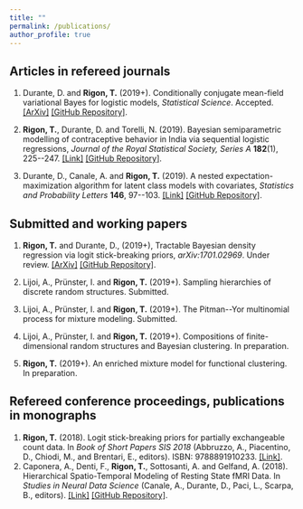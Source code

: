 ```yaml
---
title: ""
permalink: /publications/
author_profile: true
---
```



## Articles in refereed journals

1. Durante, D. and **Rigon, T.** (2019+). Conditionally conjugate mean-field variational Bayes for logistic models, *Statistical Science*. Accepted. [[ArXiv]](https://arxiv.org/abs/1711.06999) [[GitHub Repository]](https://github.com/tommasorigon/logisticVB).

1. **Rigon, T.**, Durante, D. and Torelli, N. (2019). Bayesian semiparametric modelling of contraceptive behavior in India via sequential logistic regressions, *Journal of the Royal Statistical Society, Series A* **182**(1), 225--247. [[Link]](https://rss.onlinelibrary.wiley.com/doi/full/10.1111/rssa.12361) [[GitHub Repository]](https://github.com/tommasorigon/India-SequentiaLogit).
1. Durante, D., Canale, A. and **Rigon, T.** (2019).  A nested expectation-maximization algorithm for latent class models with covariates, *Statistics and Probability Letters* **146**, 97--103. [[Link]](https://www.sciencedirect.com/science/article/pii/S0167715218303390)  [[GitHub Repository]](https://github.com/danieledurante/nEM).


##  Submitted and working papers

1. **Rigon, T.** and Durante, D., (2019+), Tractable Bayesian density regression via logit stick-breaking priors, *arXiv:1701.02969*. Under review. [[ArXiv]](https://arxiv.org/abs/1701.02969) [[GitHub Repository]](https://github.com/tommasorigon/LSBP).

1. Lijoi, A., Prünster, I. and **Rigon, T.** (2019+). Sampling hierarchies of discrete random structures. Submitted.

1. Lijoi, A., Prünster, I. and **Rigon, T.** (2019+). The Pitman--Yor multinomial process for mixture modeling. Submitted.

1. Lijoi, A., Prünster, I. and **Rigon, T.** (2019+). Compositions of finite-dimensional random structures and Bayesian clustering. In preparation.

1. **Rigon, T.** (2019+). An enriched mixture model for functional clustering. In preparation.


##  Refereed conference proceedings, publications in monographs

1. **Rigon, T.** (2018). Logit stick-breaking priors for partially exchangeable count data. In *Book of Short Papers SIS 2018* (Abbruzzo, A., Piacentino, D., Chiodi, M., and Brentari, E., editors). ISBN: 9788891910233. [[Link]](https://it.pearson.com/content/dam/region-core/italy/pearson-italy/pdf/Docenti/ISTITUZIONI%20-%20HE%20-%20PDF%20-%20SIS%20V2.pdf).
1. Caponera, A., Denti, F., **Rigon, T.**, Sottosanti, A. and Gelfand, A. (2018). Hierarchical Spatio-Temporal Modeling of Resting State fMRI Data. In *Studies in Neural Data Science* (Canale, A., Durante, D., Paci, L., Scarpa, B., editors). [[Link]](https://www.springer.com/us/book/9783030000387) [[GitHub Repository]](https://github.com/tommasorigon/StartUpResearch).

